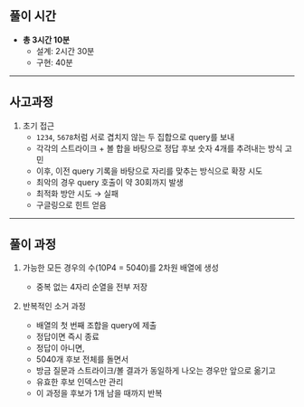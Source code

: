 ##  풀이 시간
- **총 3시간 10분**
    - 설계: 2시간 30분
    - 구현: 40분

---

## 사고과정

1. 초기 접근
    - `1234`, `5678`처럼 서로 겹치지 않는 두 집합으로 query를 보내
    - 각각의 스트라이크 + 볼 합을 바탕으로 정답 후보 숫자 4개를 추려내는 방식 고민
    - 이후, 이전 query 기록을 바탕으로 자리를 맞추는 방식으로 확장 시도
    - 최악의 경우 query 호출이 약 30회까지 발생
    - 최적화 방안 시도 → 실패
    - 구글링으로 힌트 얻음

---

##  풀이 과정

1. 가능한 모든 경우의 수(10P4 = 5040)를 2차원 배열에 생성
    - 중복 없는 4자리 순열을 전부 저장

2. 반복적인 소거 과정
    - 배열의 첫 번째 조합을 query에 제출
    - 정답이면 즉시 종료
    - 정답이 아니면,
    - 5040개 후보 전체를 돌면서
    - 방금 질문과 스트라이크/볼 결과가 동일하게 나오는 경우만 앞으로 옮기고
    - 유효한 후보 인덱스만 관리
    - 이 과정을 후보가 1개 남을 때까지 반복

